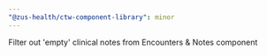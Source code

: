 ```yaml
---
"@zus-health/ctw-component-library": minor
---
```


Filter out 'empty' clinical notes from Encounters & Notes component
